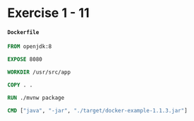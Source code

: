 # Exercise 1 - 11

#### **`Dockerfile`**
```Dockerfile
FROM openjdk:8

EXPOSE 8080

WORKDIR /usr/src/app

COPY . .

RUN ./mvnw package

CMD ["java", "-jar", "./target/docker-example-1.1.3.jar"]
```
